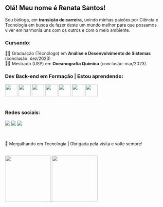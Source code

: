 ## Olá! Meu nome é Renata Santos! 

Sou bióloga, em **transição de carreira**, unindo minhas paixões por Ciência e Tecnologia em busca de fazer deste um mundo melhor para que possamos viver em harmonia uns com os outros e com o meio ambiente.

### Cursando:  
:woman_technologist: Graduação (Tecnólogo) em **Análise e Desenvolvimento de Sistemas** (conclusão: dez/2023)  
:woman_student: Mestrado (USP) em **Oceanografia Química** (conclusão: mar/2023)  

### **Dev Back-end** em Formação | Estou aprendendo:
<img src="https://cdn.jsdelivr.net/gh/devicons/devicon/icons/git/git-original.svg" width="40" height="40"/> <img src="https://cdn.jsdelivr.net/gh/devicons/devicon/icons/github/github-original.svg" width="40" height="40"/> <img src="https://cdn.jsdelivr.net/gh/devicons/devicon/icons/python/python-original.svg" width="40" height="40"/> <img src="https://cdn.jsdelivr.net/gh/devicons/devicon/icons/csharp/csharp-original.svg" width="40" height="40"/> <img src="https://cdn.jsdelivr.net/gh/devicons/devicon/icons/dot-net/dot-net-plain-wordmark.svg" width="40" height="40"/> <img src="https://cdn.jsdelivr.net/gh/devicons/devicon/icons/microsoftsqlserver/microsoftsqlserver-plain.svg" width="40" height="40"/> <img src="https://cdn.jsdelivr.net/gh/devicons/devicon/icons/rstudio/rstudio-original.svg" width="40" height="40"/>
<br/><br/> 

### Redes sociais:

<div>
<a href="https://www.linkedin.com/in/resantosbio/" target="_blank"><img src="https://img.shields.io/badge/-LinkedIn-%230077B5?style=for-the-badge&logo=linkedin&logoColor=white" target="_blank"></a> <a href="https://www.instagram.com/resantosbio/" target="_blank"><img src="https://img.shields.io/badge/-Instagram-%23E4405F?style=for-the-badge&logo=instagram&logoColor=white" target="_blank"></a> <a href = "mailto:renatados.santosp@gmail.com"><img src="https://img.shields.io/badge/Gmail-D14836?style=for-the-badge&logo=gmail&logoColor=white" target="_blank"></a>
</div>  
<br/><br/> 

🌊 Mergulhando em Tecnologia | Obrigada pela visita e volte sempre!
<br/><br/> 
<div>
<a href="https://github.com/resantosp">
<img height="150em" src="https://github-readme-stats.vercel.app/api/top-langs/?username=resantosp&layout=compact&langs_count=7&theme=dracula"/>
<img height="150em" src="https://github-readme-stats.vercel.app/api?username=resantosp&show_icons=true&theme=dracula&include_all_commits=true&count_private=true"/>
</div>  
  <br/><br/> 

  
  
  
